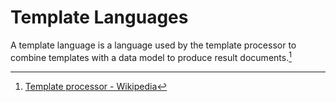 # Template Languages
A template language is a language used by the template processor to combine templates with a data model to produce result documents.[^wiki]

[^wiki]: [Template processor - Wikipedia](https://en.wikipedia.org/wiki/Template_processor)